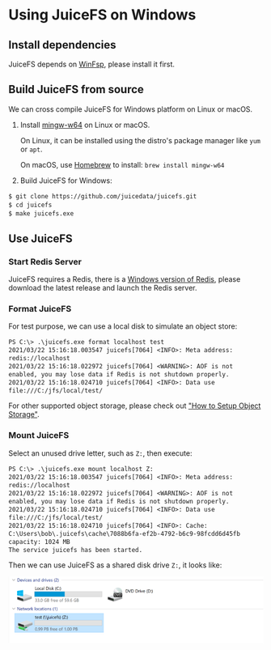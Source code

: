 # Using JuiceFS on Windows


## Install dependencies

JuiceFS depends on [WinFsp](http://www.secfs.net/winfsp/rel), please install it first.


## Build JuiceFS from source

We can cross compile JuiceFS for Windows platform on Linux or macOS.

1. Install [mingw-w64](http://mingw-w64.org) on Linux or macOS.

   On Linux, it can be installed using the distro's package manager like `yum` or `apt`.

   On macOS, use [Homebrew](https://brew.sh) to install: `brew install mingw-w64`

2. Build JuiceFS for Windows:

```bash
$ git clone https://github.com/juicedata/juicefs.git
$ cd juicefs
$ make juicefs.exe
```


## Use JuiceFS

### Start Redis Server

JuiceFS requires a Redis, there is a [Windows version of Redis](https://github.com/tporadowski/redis),
please download the latest release and launch the Redis server.


### Format JuiceFS

For test purpose, we can use a local disk to simulate an object store:

```
PS C:\> .\juicefs.exe format localhost test
2021/03/22 15:16:18.003547 juicefs[7064] <INFO>: Meta address: redis://localhost
2021/03/22 15:16:18.022972 juicefs[7064] <WARNING>: AOF is not enabled, you may lose data if Redis is not shutdown properly.
2021/03/22 15:16:18.024710 juicefs[7064] <INFO>: Data use file:///C:/jfs/local/test/
```

For other supported object storage, please check out ["How to Setup Object Storage"](reference/how_to_setup_object_storage.md).

### Mount JuiceFS

Select an unused drive letter, such as `Z:`, then execute:

```
PS C:\> .\juicefs.exe mount localhost Z:
2021/03/22 15:16:18.003547 juicefs[7064] <INFO>: Meta address: redis://localhost
2021/03/22 15:16:18.022972 juicefs[7064] <WARNING>: AOF is not enabled, you may lose data if Redis is not shutdown properly.
2021/03/22 15:16:18.024710 juicefs[7064] <INFO>: Data use file:///C:/jfs/local/test/
2021/03/22 15:16:18.024710 juicefs[7064] <INFO>: Cache: C:\Users\bob\.juicefs\cache\7088b6fa-ef2b-4792-b6c9-98fcdd6d45fb capacity: 1024 MB
The service juicefs has been started.
```

Then we can use JuiceFS as a shared disk drive `Z:`, it looks like:

![JuiceFS on Windows](images/juicefs-on-windows.png)
